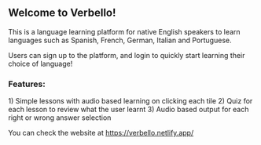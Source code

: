 <h2>Welcome to Verbello!</h2>

This is a language learning platform for native English speakers to learn languages such as Spanish, French, German, Italian and Portuguese.

Users can sign up to the platform, and login to quickly start learning their choice of language!

<h3>Features: </h3>
1) Simple lessons with audio based learning on clicking each tile
2) Quiz for each lesson to review what the user learnt
3) Audio based output for each right or wrong answer selection 

You can check the website at https://verbello.netlify.app/
